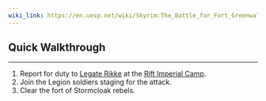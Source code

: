 ```yaml
---
wiki_link: https://en.uesp.net/wiki/Skyrim:The_Battle_for_Fort_Greenwall_(Imperial)
---
```

## Quick Walkthrough
---
1. Report for duty to [Legate Rikke](https://en.uesp.net/wiki/Skyrim:Legate_Rikke "Skyrim:Legate Rikke") at the [Rift Imperial Camp](https://en.uesp.net/wiki/Skyrim:Rift_Imperial_Camp "Skyrim:Rift Imperial Camp").
2. Join the Legion soldiers staging for the attack.
3. Clear the fort of Stormcloak rebels.